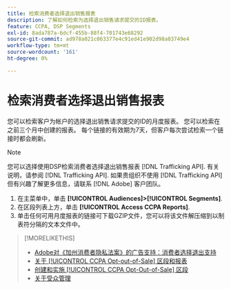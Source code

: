 ```yaml
---
title: 检索消费者选择退出销售报表
description: 了解如何检索为选择退出销售请求提交的ID报表。
feature: CCPA, DSP Segments
exl-id: 8ada787a-6dcf-455b-88f4-701743e68292
source-git-commit: ad978a021c063377e4c91ed41e902d98a03749e4
workflow-type: tm+mt
source-wordcount: '161'
ht-degree: 0%

---
```


# 检索消费者选择退出销售报表

您可以检索客户为帐户的选择退出销售请求提交的ID的月度报表。 您可以检索在之前三个月中创建的报表。 每个链接的有效期为7天，但客户每次尝试检索一个链接时都会刷新。

>[!NOTE]
>
>您可以选择使用DSP检索消费者选择退出销售报表 [!DNL Trafficking API]. 有关说明，请参阅 [!DNL Trafficking API]. 如果贵组织不使用 [!DNL Trafficking API] 但有兴趣了解更多信息，请联系 [!DNL Adobe] 客户团队。

1. 在主菜单中，单击 **[!UICONTROL Audiences]>[!UICONTROL Segments]**.
1. 在区段列表上方，单击 **[!UICONTROL Access CCPA Reports]**.
1. 单击任何可用月度报表的链接可下载GZIP文件，您可以将该文件解压缩到以制表符分隔的文本文件中。

>[!MORELIKETHIS]
>
>* [Adobe对《加州消费者隐私法案》的广告支持：消费者选择退出支持](https://experienceleague.adobe.com/docs/advertising-cloud/privacy/ad-cloud-ccpa-opt-out-of-sale.html)
>* [关于 [!UICONTROL CCPA Opt-out-of-Sale] 区段和报表](ccpa-opt-out-about.md)
>* [创建和实施 [!UICONTROL CCPA Opt-Out-of-Sale] 区段](ccpa-opt-out-segment-create.md)
>* [关于受众管理](audience-about.md)

